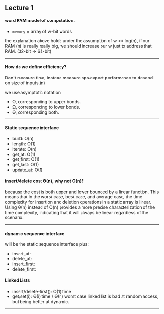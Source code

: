 ## Lecture 1

#### word RAM model of computation.
- `memory` = array of w-bit words

the explanation above holds under the assumption of w >= log(n), if our RAM (n) is really really big, 
we should increase our w just to address that RAM.
(32-bit => 64-bit)


---

#### How do we define efficiency?
Don't measure time, instead measure ops.expect performance to depend on size of inputs.(n)

we use asymptotic notation:
- O, corresponding to upper bonds.
- Ω, corresponding to lower bonds.
- Θ, corresponding both.

---

#### Static sequence interface
- build: O(n)
- length: O(1)
- iterate: O(n)
- get_at: O(1)
- get_first: O(1)
- get_last: O(1)
- update_at: O(1)

#### insert/delete cost Θ(n), why not O(n)?

because the cost is both upper and lower bounded by a linear function. This means that in the worst case, best case, and average case, the time complexity for insertion and deletion operations in a static array is linear. Using Θ(n) instead of O(n) provides a more precise characterization of the time complexity, indicating that it will always be linear regardless of the scenario.

--- 

#### dynamic sequence interface
will be the static sequence interface plus:
- insert_at: 
- delete_at: 
- insert_first:
- delete_first:


#### Linked Lists
- insert/delete-first(): O(1) time
- get/set(i): Θ(i) time / Θ(n) worst case
linked list is bad at random access, but being better at dynamic.


---
